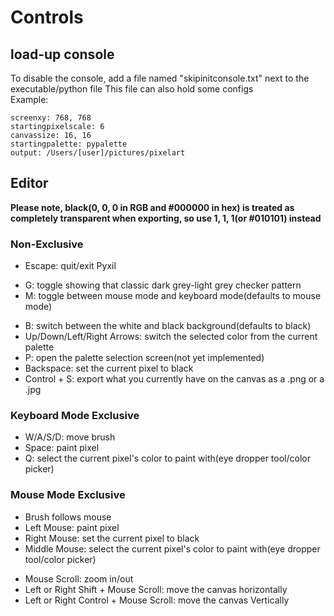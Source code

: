 # Controls

## load-up console
To disable the console, add a file named "skipinitconsole.txt" next to the executable/python file
This file can also hold some configs<br>
Example:
```
screenxy: 768, 768
startingpixelscale: 6
canvassize: 16, 16
startingpalette: pypalette
output: /Users/[user]/pictures/pixelart
```

## Editor
**Please note, black(0, 0, 0 in RGB and #000000 in hex) is treated as completely transparent when exporting, so use 1, 1, 1(or #010101) instead**

### Non-Exclusive
* Escape: quit/exit Pyxil
<!--* G: toggle showing a grid
* H: toggle showing that classic dark grey-light grey checker pattern-->
* G: toggle showing that classic dark grey-light grey checker pattern
* M: toggle between mouse mode and keyboard mode(defaults to mouse mode)
<!--* R: toggle showing the color channel diplay in the top-left
* C: toggle visually showing the current color as a colored square
* Semicolon/Apostrophe: change the currently selected color channel(red, green, or blue); the color channels are shown in the top-left corner
* Up/Down Arrows: shift the currently selected color channel up/down by 1, respectively
    * hold Left or Right Shift to shift it by 5, instead
* Left/Right Arrows: shift the currently selected color channel down/up by 10, respectively
    * hold Left or Right Shift to shift it by 50, instead-->
* B: switch between the white and black background(defaults to black)
* Up/Down/Left/Right Arrows: switch the selected color from the current palette
* P: open the palette selection screen(not yet implemented)
* Backspace: set the current pixel to black
* Control + S: export what you currently have on the canvas as a .png or a .jpg

### Keyboard Mode Exclusive
* W/A/S/D: move brush
* Space: paint pixel
* Q: select the current pixel's color to paint with(eye dropper tool/color picker)

### Mouse Mode Exclusive
* Brush follows mouse
* Left Mouse: paint pixel
* Right Mouse: set the current pixel to black
* Middle Mouse: select the current pixel's color to paint with(eye dropper tool/color picker)
<!--* Hovering over the rgb values and scrolling: raise/lower rgb values-->
* Mouse Scroll: zoom in/out
* Left or Right Shift + Mouse Scroll: move the canvas horizontally
* Left or Right Control + Mouse Scroll: move the canvas Vertically